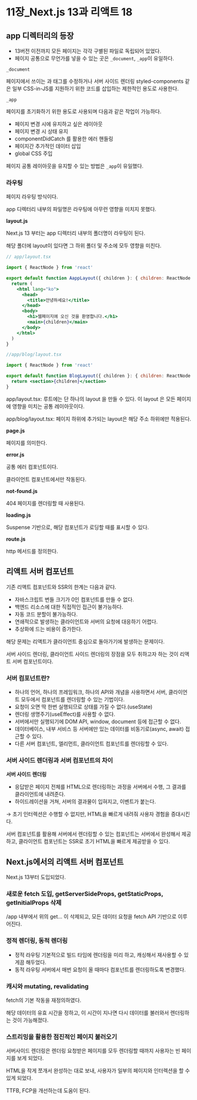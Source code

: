 # 11장\_Next.js 13과 리액트 18

## app 디렉터리의 등장

- 13버전 이전까지 모든 페이지는 각각 구별된 파일로 독립되어 있었다.
- 페이지 공통으로 무언가를 넣을 수 있는 곳은 `_document`, `_app`이 유일하다.

`_document`

페이지에서 쓰이는 과 태그를 수정하거나 서버 사이드 렌더링 styled-components 같은 일부 CSS-in-JS를 지원하기 위한 코드를 삽입하는 제한적인 용도로 사용한다.

`_app`

페이지를 초기화하기 위한 용도로 사용되며 다음과 같은 작업이 가능하다.

- 페이지 변경 시에 유지하고 싶은 레이아웃
- 페이지 변경 시 상태 유지
- componentDidCatch 를 활용한 에러 핸들링
- 페이지간 추가적인 데이터 삽입
- global CSS 주입

페이지 공통 레이아웃을 유지할 수 있는 방법은 `_app`이 유일했다.

### 라우팅

페이지 라우팅 방식이다.

app 디렉터리 내부의 파일명은 라우팅에 아무런 영향을 미치지 못했다.

**layout.js**

Next.js 13 부터는 app 디렉터리 내부의 폴더명이 라우팅이 된다.

해당 폴더에 layout이 있다면 그 하위 폴더 및 주소에 모두 영향을 미친다.

```jsx
// app/layout.tsx

import { ReactNode } from 'react'

export default function AappLayout({ children }: { children: ReactNode }) {
  return (
    <html lang="ko">
      <head>
        <title>안녕하세요!</title>
      </head>
      <body>
        <h1>웹페이지에 오신 것을 환영합니다.</h1>
        <main>{children}</main>
      </body>
    </html>
  )
}

//app/blog/layout.tsx

import { ReactNode } from 'react'

export default function BlogLayout({ children }: { children: ReactNode }){
  return <section>{children}</section>
}
```

app/layout.tsx: 루트에는 단 하나의 layout 을 만들 수 있다. 이 layout 은 모든 페이지에 영향을 미치는 공통 레이아웃이다.

app/blog/layout.tsx: 페이지 하위에 추가되는 layout은 해당 주소 하위에만 적용된다.

**page.js**

페이지를 의미한다.

**error.js**

공통 에러 컴포넌트이다.

클라이언트 컴포넌트에서만 작동된다.

**not-found.js**

404 페이지를 렌더링할 때 사용된다.

**loading.js**

Suspense 기반으로, 해당 컴포넌트가 로딩할 때를 표시할 수 있다.

**route.js**

http 메서드를 정의한다.

## 리액트 서버 컴포넌트

기존 리액트 컴포넌트와 SSR의 한계는 다음과 같다.

- 자바스크립트 번들 크기가 0인 컴포넌트를 만들 수 없다.
- 백엔드 리소스에 대한 직접적인 접근이 불가능하다.
- 자동 코드 분할이 불가능하다.
- 연쇄적으로 발생하는 클라이언트와 서버의 요청에 대응하기 어렵다.
- 추상화에 드는 비용이 증가한다.

해당 문제는 리액트가 클라이언트 중심으로 돌아가기에 발생하는 문제이다.

서버 사이드 렌더링, 클라이언트 사이드 렌더링의 장점을 모두 취하고자 하는 것이 리액트 서버 컴포넌트이다.

### 서버 컴포넌트란?

- 하나의 언어, 하나의 프레임워크, 하나의 API와 개념을 사용하면서 서버, 클라이언트 모두에서 컴포넌트를 렌더링할 수 있는 기법이다.
- 요청이 오면 딱 한번 실행되므로 상태를 가질 수 없다.(useState)
- 렌더링 생명주기(useEffect)를 사용할 수 없다.
- 서버에서만 실행되기에 DOM API, window, document 등에 접근할 수 없다.
- 데이터베이스, 내부 서비스 등 서버에만 있는 데이터를 비동기로(async, await) 접근할 수 있다.
- 다른 서버 컴포넌트, 엘리먼트, 클라이언트 컴포넌트를 렌더링할 수 있다.

### 서버 사이드 렌더링과 서버 컴포넌트의 차이

**서버 사이드 렌더링**

- 응답받은 페이지 전체를 HTML으로 렌더링하는 과정을 서버에서 수행, 그 결과를 클라이언트에 내려준다.
- 하이드레이션을 거쳐, 서버의 결과물이 입혀지고, 이벤트가 붙는다.

→ 초기 인터렉션은 수행할 수 없지만, HTML을 빠르게 내려줘 사용자 경험을 증대시킨다.

서버 컴포넌트를 활용해 서버에서 렌더링할 수 있는 컴포넌트는 서버에서 완성해서 제공하고, 클라이언트 컴포넌트는 SSR로 초기 HTML을 빠르게 제공받을 수 있다.

## Next.js에서의 리액트 서버 컴포넌트

Next.js 13부터 도입되었다.

### 새로운 fetch 도입, getServerSideProps, getStaticProps, getInitialProps 삭제

/app 내부에서 위의 get… 이 삭제되고, 모든 데이터 요청을 fetch API 기반으로 이루어진다.

### 정적 렌더링, 동적 렌더링

- 정적 라우팅
  기본적으로 빌드 타임에 렌더링을 미리 하고, 캐싱해서 재사용할 수 있게끔 해두었다.
- 동적 라우팅
  서버에서 매번 요청이 올 때마다 컴포넌트를 렌더링하도록 변경했다.

### 캐시와 mutating, **revalidating**

fetch의 기본 작동을 재정의하였다.

해당 데이터의 유효 시간을 정하고, 이 시간이 지나면 다시 데이터를 불러와서 렌더링하는 것이 가능해졌다.

### 스트리밍을 활용한 점진적인 페이지 불러오기

서버사이드 렌더링은 렌더링 요청받은 페이지를 모두 렌더링할 때까지 사용자는 빈 페이지를 보게 되었다.

HTML을 작게 쪼개서 완성하는 대로 보내, 사용자가 일부의 페이지와 인터렉션을 할 수 있게 되었다.

TTFB, FCP을 개선하는데 도움이 된다.
